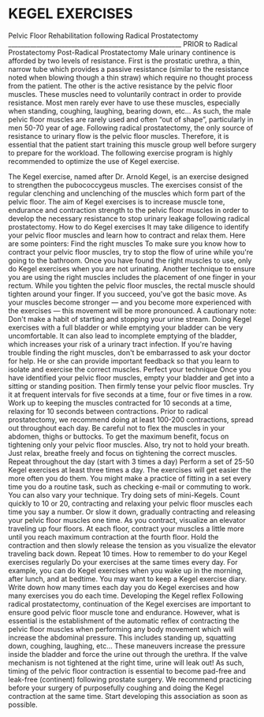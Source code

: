<h1>KEGEL EXERCISES</h1>
Pelvic Floor Rehabilitation following Radical Prostatectomy
_______________________________________________________
 PRIOR to Radical Prostatectomy Post-Radical Prostatectomy
Male urinary continence is afforded by two levels of resistance. First is the
prostatic urethra, a thin, narrow tube which provides a passive resistance (similar
to the resistance noted when blowing though a thin straw) which require no
thought process from the patient. The other is the active resistance by the pelvic
floor muscles. These muscles need to voluntarily contract in order to provide
resistance. Most men rarely ever have to use these muscles, especially when
standing, coughing, laughing, bearing down, etc… As such, the male pelvic floor
muscles are rarely used and often “out of shape”, particularly in men 50-70 year
of age.
Following radical prostatectomy, the only source of resistance to urinary flow is
the pelvic floor muscles. Therefore, it is essential that the patient start training
this muscle group well before surgery to prepare for the workload. The following
exercise program is highly recommended to optimize the use of Kegel exercise.

The Kegel exercise, named after Dr. Arnold Kegel, is an exercise designed to
strengthen the pubococcygeus muscles. The exercises consist of the regular
clenching and unclenching of the muscles which form part of the pelvic floor. The
aim of Kegel exercises is to increase muscle tone, endurance and contraction
strength to the pelvic floor muscles in order to develop the necessary resistance
to stop urinary leakage following radical prostatectomy. 
How to do Kegel exercises
It may take diligence to identify your pelvic floor muscles and learn how to
contract and relax them. Here are some pointers:
Find the right muscles
To make sure you know how to contract your pelvic floor muscles, try to stop the
flow of urine while you're going to the bathroom. Once you have found the right
muscles to use, only do Kegel exercises when you are not urinating. Another
technique to ensure you are using the right muscles includes the placement of
one finger in your rectum. While you tighten the pelvic floor muscles, the rectal
muscle should tighten around your finger. If you succeed, you've got the basic
move. As your muscles become stronger — and you become more experienced
with the exercises — this movement will be more pronounced.
A cautionary note: Don't make a habit of starting and stopping your urine stream.
Doing Kegel exercises with a full bladder or while emptying your bladder can be
very uncomfortable. It can also lead to incomplete emptying of the bladder, which
increases your risk of a urinary tract infection.
If you're having trouble finding the right muscles, don't be embarrassed to
ask your doctor for help. He or she can provide important feedback so that you
learn to isolate and exercise the correct muscles.
Perfect your technique
Once you have identified your pelvic floor muscles, empty your bladder and get
into a sitting or standing position. Then firmly tense your pelvic floor muscles. Try
it at frequent intervals for five seconds at a time, four or five times in a row. Work
up to keeping the muscles contracted for 10 seconds at a time, relaxing for 10
seconds between contractions. Prior to radical prostatectomy, we recommend
doing at least 100-200 contractions, spread out throughout each day.
Be careful not to flex the muscles in your abdomen, thighs or buttocks. To get the
maximum benefit, focus on tightening only your pelvic floor muscles. Also, try not
to hold your breath. Just relax, breathe freely and focus on tightening the correct
muscles.
Repeat throughout the day (start with 3 times a day)
Perform a set of 25-50 Kegel exercises at least three times a day. The exercises
will get easier the more often you do them. You might make a practice of fitting in
a set every time you do a routine task, such as checking e-mail or commuting to
work.
You can also vary your technique. Try doing sets of mini-Kegels. Count quickly to
10 or 20, contracting and relaxing your pelvic floor muscles each time you say a
number. Or slow it down, gradually contracting and releasing your pelvic floor 
muscles one time. As you contract, visualize an elevator traveling up four floors.
At each floor, contract your muscles a little more until you reach maximum
contraction at the fourth floor. Hold the contraction and then slowly release the
tension as you visualize the elevator traveling back down. Repeat 10 times.
How to remember to do your Kegel exercises regularly
Do your exercises at the same times every day. For example, you can do Kegel
exercises when you wake up in the morning, after lunch, and at bedtime. You
may want to keep a Kegel exercise diary. Write down how many times each day
you do Kegel exercises and how many exercises you do each time.
Developing the Kegel reflex
Following radical prostatectomy, continuation of the Kegel exercises are
important to ensure good pelvic floor muscle tone and endurance. However,
what is essential is the establishment of the automatic reflex of contracting
the pelvic floor muscles when performing any body movement which will
increase the abdominal pressure. This includes standing up, squatting down,
coughing, laughing, etc… These maneuvers increase the pressure inside the
bladder and force the urine out through the urethra. If the valve mechanism is not
tightened at the right time, urine will leak out!
As such, timing of the pelvic floor contraction is essential to become pad-free and
leak-free (continent) following prostate surgery. We recommend practicing before
your surgery of purposefully coughing and doing the Kegel contraction at the
same time. Start developing this association as soon as possible. 
